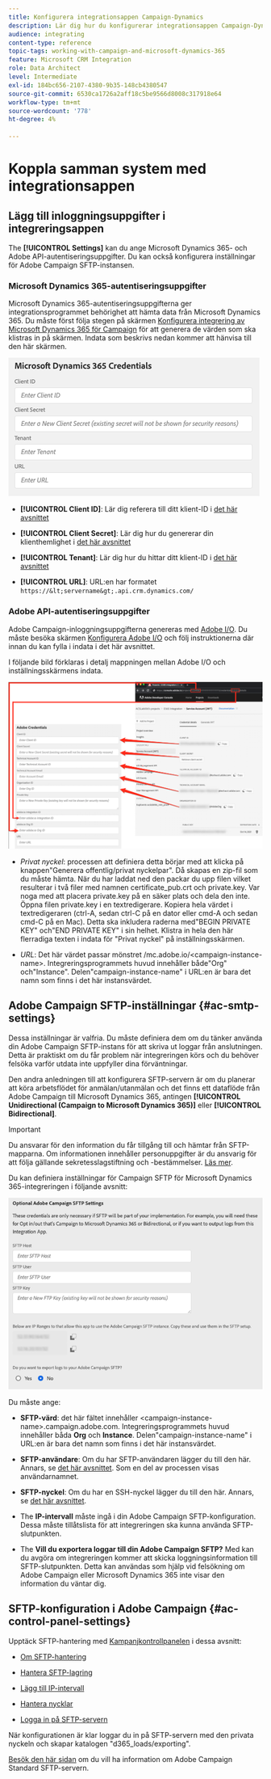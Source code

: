 ```yaml
---
title: Konfigurera integrationsappen Campaign-Dynamics
description: Lär dig hur du konfigurerar integrationsappen Campaign-Dynamics
audience: integrating
content-type: reference
topic-tags: working-with-campaign-and-microsoft-dynamics-365
feature: Microsoft CRM Integration
role: Data Architect
level: Intermediate
exl-id: 184bc656-2107-4380-9b35-148cb4380547
source-git-commit: 6530ca1726a2aff18c5be9566d8008c317918e64
workflow-type: tm+mt
source-wordcount: '778'
ht-degree: 4%

---
```


# Koppla samman system med integrationsappen

## Lägg till inloggningsuppgifter i integreringsappen

The **[!UICONTROL Settings]** kan du ange Microsoft Dynamics 365- och Adobe API-autentiseringsuppgifter. Du kan också konfigurera inställningar för Adobe Campaign SFTP-instansen.

### Microsoft Dynamics 365-autentiseringsuppgifter

Microsoft Dynamics 365-autentiseringsuppgifterna ger integrationsprogrammet behörighet att hämta data från Microsoft Dynamics 365.  Du måste först följa stegen på skärmen [Konfigurera integrering av Microsoft Dynamics 365 för Campaign](../../integrating/using/d365-acs-configure-d365.md) för att generera de värden som ska klistras in på skärmen. Indata som beskrivs nedan kommer att hänvisa till den här skärmen.

![](assets/do-not-localize/d365-to-acs-ui-page-workflows-settings-d365.png)

* **[!UICONTROL Client ID]**: Lär dig referera till ditt klient-ID i [det här avsnittet](../../integrating/using/d365-acs-configure-d365.md#register-a-new-app)

* **[!UICONTROL Client Secret]**: Lär dig hur du genererar din klienthemlighet i [det här avsnittet](../../integrating/using/d365-acs-configure-d365.md#generate-a-client-secret)

* **[!UICONTROL Tenant]**: Lär dig hur du hittar ditt klient-ID i [det här avsnittet](../../integrating/using/d365-acs-configure-d365.md#get-the-tenant-id)

* **[!UICONTROL URL]**: URL:en har formatet `https://&lt;servername&gt;.api.crm.dynamics.com/`

### Adobe API-autentiseringsuppgifter

Adobe Campaign-inloggningsuppgifterna genereras med [Adobe I/O](https://www.adobe.io/). Du måste besöka skärmen [Konfigurera Adobe I/O](../../integrating/using/d365-acs-configure-adobe-io.md) och följ instruktionerna där innan du kan fylla i indata i det här avsnittet.

I följande bild förklaras i detalj mappningen mellan Adobe I/O och inställningsskärmens indata.

![](assets/do-not-localize/d365-to-acs-ui-page-workflows-settings-adobeio.png)

* *Privat nyckel*: processen att definiera detta börjar med att klicka på knappen&quot;Generera offentlig/privat nyckelpar&quot;. Då skapas en zip-fil som du måste hämta. När du har laddat ned den packar du upp filen vilket resulterar i två filer med namnen certificate_pub.crt och private.key. Var noga med att placera private.key på en säker plats och dela den inte. Öppna filen private.key i en textredigerare. Kopiera hela värdet i textredigeraren (ctrl-A, sedan ctrl-C på en dator eller cmd-A och sedan cmd-C på en Mac). Detta ska inkludera raderna med&quot;BEGIN PRIVATE KEY&quot; och&quot;END PRIVATE KEY&quot; i sin helhet. Klistra in hela den här flerradiga texten i indata för &quot;Privat nyckel&quot; på inställningsskärmen.

* *URL*: Det här värdet passar mönstret /mc.adobe.io/&lt;campaign-instance-name>. Integreringsprogrammets huvud innehåller både&quot;Org&quot; och&quot;Instance&quot;. Delen&quot;campaign-instance-name&quot; i URL:en är bara det namn som finns i det här instansvärdet.

## Adobe Campaign SFTP-inställningar {#ac-smtp-settings}

Dessa inställningar är valfria. Du måste definiera dem om du tänker använda din Adobe Campaign SFTP-instans för att skriva ut loggar från anslutningen. Detta är praktiskt om du får problem när integreringen körs och du behöver felsöka varför utdata inte uppfyller dina förväntningar.

Den andra anledningen till att konfigurera SFTP-servern är om du planerar att köra arbetsflödet för anmälan/utanmälan och det finns ett dataflöde från Adobe Campaign till Microsoft Dynamics 365, antingen **[!UICONTROL Unidirectional (Campaign to Microsoft Dynamics 365)]** eller **[!UICONTROL Bidirectional]**.

>[!IMPORTANT]
>
>Du ansvarar för den information du får tillgång till och hämtar från SFTP-mapparna. Om informationen innehåller personuppgifter är du ansvarig för att följa gällande sekretesslagstiftning och -bestämmelser. [Läs mer](../../integrating/using/d365-acs-notices-and-recommendations.md#acs-msdyn-manage-privacy).
>

Du kan definiera inställningar för Campaign SFTP för Microsoft Dynamics 365-integreringen i följande avsnitt:

![](assets/do-not-localize/d365-to-acs-ui-page-workflows-settings-sftp.png)

Du måste ange:

* **SFTP-värd**: det här fältet innehåller &lt;campaign-instance-name>.campaign.adobe.com. Integreringsprogrammets huvud innehåller båda **Org** och **Instance**. Delen&quot;campaign-instance-name&quot; i URL:en är bara det namn som finns i det här instansvärdet.

* **SFTP-användare**: Om du har SFTP-användaren lägger du till den här. Annars, se [det här avsnittet](#ac-control-panel-settings). Som en del av processen visas användarnamnet.

* **SFTP-nyckel**: Om du har en SSH-nyckel lägger du till den här. Annars, se [det här avsnittet](#ac-control-panel-settings).

* The **IP-intervall** måste ingå i din Adobe Campaign SFTP-konfiguration. Dessa måste tillåtslista för att integreringen ska kunna använda SFTP-slutpunkten.

* The **Vill du exportera loggar till din Adobe Campaign SFTP?** Med kan du avgöra om integreringen kommer att skicka loggningsinformation till SFTP-slutpunkten. Detta kan användas som hjälp vid felsökning om Adobe Campaign eller Microsoft Dynamics 365 inte visar den information du väntar dig.

## SFTP-konfiguration i Adobe Campaign {#ac-control-panel-settings}

Upptäck SFTP-hantering med [Kampanjkontrollpanelen](https://experienceleague.adobe.com/docs/control-panel/using/control-panel-home.html?lang=sv) i dessa avsnitt:

* [Om SFTP-hantering](https://experienceleague.adobe.com/docs/control-panel/using/sftp-management/about-sftp-management.html?lang=sv#sftp-management)

* [Hantera SFTP-lagring](https://experienceleague.adobe.com/docs/control-panel/using/sftp-management/key-management.html#installing-ssh-key)

* [Lägg till IP-intervall](https://experienceleague.adobe.com/docs/control-panel/using/sftp-management/ip-range-allow-listing.html#sftp-management)

* [Hantera nycklar](https://experienceleague.adobe.com/docs/control-panel/using/sftp-management/key-management.html#sftp-management)

* [Logga in på SFTP-servern](https://experienceleague.adobe.com/docs/control-panel/using/sftp-management/logging-into-sftp-server.html#sftp-management)

När konfigurationen är klar loggar du in på SFTP-servern med den privata nyckeln och skapar katalogen &quot;d365_loads/exporting&quot;.

[Besök den här sidan](https://experienceleague.adobe.com/docs/campaign-standard-learn/control-panel/sftp-management/monitoring-server-capacity.html?lang=sv#sftp-management) om du vill ha information om Adobe Campaign Standard SFTP-servern.
